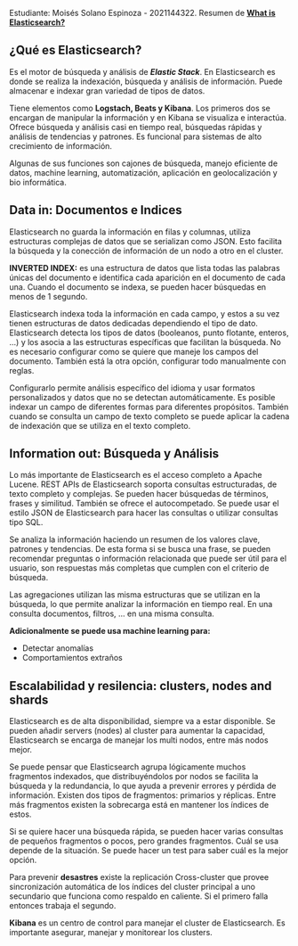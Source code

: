 Estudiante: Moisés Solano Espinoza - 2021144322.
Resumen de **[What is Elasticsearch?](https://www.elastic.co/guide/en/elasticsearch/reference/current/elasticsearch-intro.html)**

## ¿Qué es Elasticsearch?

Es el motor de búsqueda y análisis de ***Elastic Stack***. En Elasticsearch es donde se realiza la indexación, búsqueda y análisis de información. Puede almacenar e indexar gran variedad de tipos de datos.

Tiene elementos como **Logstach, Beats y Kibana**. Los primeros dos se encargan de manipular la información y en Kibana se visualiza e interactúa. Ofrece búsqueda y análisis casi en tiempo real, búsquedas rápidas y análisis de tendencias y patrones. Es funcional para sistemas de alto crecimiento de información.

Algunas de sus funciones son cajones de búsqueda, manejo eficiente de datos, machine learning, automatización, aplicación en geolocalización y bio informática.

## Data in: Documentos e Indices

Elasticsearch no guarda la información en filas y columnas, utiliza estructuras complejas de datos que se serializan como JSON. Esto facilita la búsqueda y la conección de información de un nodo a otro en el cluster. 

**INVERTED INDEX:** es una estructura de datos que lista todas las palabras únicas del documento e identifica cada aparición en el documento de cada una. Cuando el documento se indexa, se pueden hacer búsquedas en menos de 1 segundo.

Elasticsearch indexa toda la información en cada campo, y estos a su vez tienen estructuras de datos dedicadas dependiendo el tipo de dato. Elasticsearch detecta los tipos de datos (booleanos, punto flotante, enteros, ...) y los asocia a las estructuras específicas que facilitan la búsqueda. No es necesario configurar como se quiere que maneje los campos del documento. También está la otra opción, configurar todo manualmente con reglas.

Configurarlo permite análisis específico del idioma y usar formatos personalizados y datos que no se detectan automáticamente. Es posible indexar un campo de diferentes formas para diferentes propósitos. También cuando se consulta un campo de texto completo se puede aplicar la cadena de indexación que se utiliza en el texto completo.

## Information out: Búsqueda y Análisis

Lo más importante de Elasticsearch es el acceso completo a Apache Lucene. REST APIs de Elasticsearch soporta consultas estructuradas, de texto completo y complejas. Se pueden hacer búsquedas de términos, frases y similitud. También se ofrece el autocompetado. Se puede usar el estilo JSON de Elasticsearch para hacer las consultas o utilizar consultas tipo SQL.

Se analiza la información haciendo un resumen de los valores clave, patrones y tendencias. De esta forma si se busca una frase, se pueden recomendar preguntas o información relacionada que puede ser útil para el usuario, son respuestas más completas que cumplen con el criterio de búsqueda.

Las agregaciones utilizan las misma estructuras que se utilizan en la búsqueda, lo que permite analizar la información en tiempo real. En una consulta documentos, filtros, ... en una misma consulta. 

**Adicionalmente se puede usa machine learning para:**

- Detectar anomalías
- Comportamientos extraños

## Escalabilidad y resilencia: clusters, nodes and shards

Elasticsearch es de alta disponibilidad, siempre va a estar disponible. Se pueden añadir servers (nodes) al cluster para aumentar la capacidad, Elasticsearch se encarga de manejar los multi nodos, entre más nodos mejor.

Se puede pensar que Elasticsearch agrupa lógicamente muchos fragmentos indexados, que distribuyéndolos por nodos se facilita la búsqueda y la redundancia, lo que ayuda a prevenir errores y pérdida de información. Existen dos tipos de fragmentos: primarios y réplicas. Entre más fragmentos existen la sobrecarga está en mantener los índices de estos. 

Si se quiere hacer una búsqueda rápida, se pueden hacer varias consultas de pequeños fragmentos o pocos, pero grandes fragmentos. Cuál se usa depende de la situación. Se puede hacer un test para saber cuál es la mejor opción.

Para prevenir **desastres** existe la replicación Cross-cluster que provee sincronización automática de los índices del cluster principal a uno secundario que funciona como respaldo en caliente. Si el primero falla entonces trabaja el segundo.

**Kibana** es un centro de control para manejar el cluster de Elasticsearch. Es importante asegurar, manejar y monitorear los clusters.